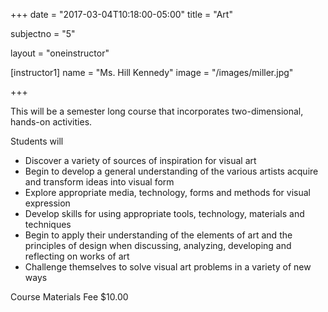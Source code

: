 +++
date = "2017-03-04T10:18:00-05:00"
title = "Art"

subjectno = "5"

layout = "oneinstructor"

[instructor1]
name = "Ms. Hill Kennedy"
image = "/images/miller.jpg"

+++

This will be a semester long course that incorporates two-dimensional, hands-on activities.

Students will

*   Discover a variety of sources of inspiration for visual art
*   Begin to develop a general understanding of the various artists acquire and transform ideas into visual form
*   Explore appropriate media, technology, forms and methods for visual expression
*   Develop skills for using appropriate tools, technology, materials and techniques
*   Begin to apply their understanding of the elements of art and the principles of design when discussing, analyzing, developing and reflecting on works of art
*   Challenge themselves to solve visual art problems in a variety of new ways

Course Materials Fee $10.00

